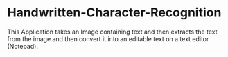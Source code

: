 # Handwritten-Character-Recognition

This Application takes an Image containing text and then extracts the text from the image and then convert it into an editable text on a text editor (Notepad).
